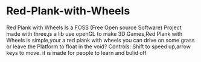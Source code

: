 # Red-Plank-with-Wheels
Red Plank with Wheels Is a FOSS (Free Open source  Software) Project made with three.js a lib use openGL to make 3D Games,Red Plank with Wheels is simple,your a red plank with wheels you can drive on some grass or leave the Platform to float in the void? Controls: Shift to speed up,arrow keys to move. it is made for people to learn and bulid off
